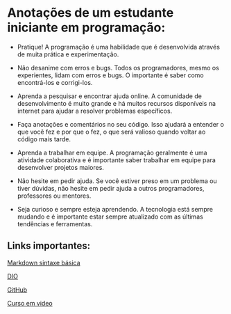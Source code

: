 # Anotações de um estudante iniciante em programação:

* Pratique! A programação é uma habilidade que é desenvolvida através de muita prática e experimentação.

* Não desanime com erros e bugs. Todos os programadores, mesmo os experientes, lidam com erros e bugs. O importante é saber como encontrá-los e corrigi-los.

* Aprenda a pesquisar e encontrar ajuda online. A comunidade de desenvolvimento é muito grande e há muitos recursos disponíveis na internet para ajudar a resolver problemas específicos.

* Faça anotações e comentários no seu código. Isso ajudará a entender o que você fez e por que o fez, o que será valioso quando voltar ao código mais tarde.

* Aprenda a trabalhar em equipe. A programação geralmente é uma atividade colaborativa e é importante saber trabalhar em equipe para desenvolver projetos maiores.

* Não hesite em pedir ajuda. Se você estiver preso em um problema ou tiver dúvidas, não hesite em pedir ajuda a outros programadores, professores ou mentores.

* Seja curioso e sempre esteja aprendendo. A tecnologia está sempre mudando e é importante estar sempre atualizado com as últimas tendências e ferramentas.

## Links importantes:

[Markdown sintaxe básica](https://www.markdownguide.org/basic-syntax/)

[DIO](https://web.dio.me/home)

[GitHub](https://github.com)

[Curso em video](https://www.cursoemvideo.com/cursos/)
